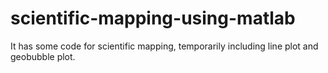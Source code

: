 # scientific-mapping-using-matlab
It has some code for scientific mapping, temporarily including line plot and geobubble plot.
